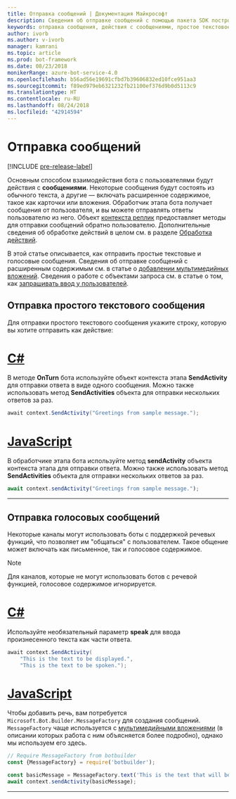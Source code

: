 ```yaml
---
title: Отправка сообщений | Документация Майкрософт
description: Сведения об отправке сообщений с помощью пакета SDK построителя ботов.
keywords: отправка сообщения, действия с сообщениями, простое текстовое сообщение, речь, голосовое сообщение
author: ivorb
ms.author: v-ivorb
manager: kamrani
ms.topic: article
ms.prod: bot-framework
ms.date: 08/23/2018
monikerRange: azure-bot-service-4.0
ms.openlocfilehash: b56ad56e19691cfbd7b39606832ed10fce951aa3
ms.sourcegitcommit: f89ed979eb6321232fb21100ef376d9b0d5113c9
ms.translationtype: HT
ms.contentlocale: ru-RU
ms.lasthandoff: 08/24/2018
ms.locfileid: "42914594"
---
```

# <a name="send-messages"></a>Отправка сообщений

[!INCLUDE [pre-release-label](../includes/pre-release-label.md)]

Основным способом взаимодействия бота с пользователями будут действия с **сообщениями**. Некоторые сообщения будут состоять из обычного текста, а другие — включать расширенное содержимое, такое как карточки или вложения. Обработчик этапа бота получает сообщения от пользователя, и вы можете отправлять ответы пользователю из него. Объект [контекста реплик](bot-builder-concept-activity-processing.md#turn-context) предоставляет методы для отправки сообщений обратно пользователю. Дополнительные сведения об обработке действий в целом см. в разделе [Обработка действий](bot-builder-concept-activity-processing.md).

В этой статье описывается, как отправить простые текстовые и голосовые сообщения. Сведения об отправке сообщений с расширенным содержимым см. в статье о [добавлении мультимедийных вложений](bot-builder-howto-add-media-attachments.md). Сведения о работе с объектами запроса см. в статье о том, как [запрашивать ввод у пользователей](bot-builder-prompts.md).

## <a name="send-a-simple-text-message"></a>Отправка простого текстового сообщения

Для отправки простого текстового сообщения укажите строку, которую вы хотите отправить как действие:

# <a name="ctabcsharp"></a>[C#](#tab/csharp)

В методе **OnTurn** бота используйте объект контекста этапа **SendActivity** для отправки ответа в виде одного сообщения. Можно также использовать метод **SendActivities** объекта для отправки нескольких ответов за раз.

```cs
await context.SendActivity("Greetings from sample message.");
```

# <a name="javascripttabjavascript"></a>[JavaScript](#tab/javascript)

В обработчике этапа бота используйте метод **sendActivity** объекта контекста этапа для отправки ответа. Можно также использовать метод **SendActivities** объекта для отправки нескольких ответов за раз.

```javascript
await context.sendActivity("Greetings from sample message.");
```

---

## <a name="send-a-spoken-message"></a>Отправка голосовых сообщений

Некоторые каналы могут использовать боты с поддержкой речевых функций, что позволяет им "общаться" с пользователем. Такое общение может включать как письменное, так и голосовое содержимое.

> [!NOTE]
> Для каналов, которые не могут использовать ботов с речевой функцией, голосовое содержимое игнорируется.

# <a name="ctabcsharp"></a>[C#](#tab/csharp)

Используйте необязательный параметр **speak** для ввода произнесенного текста как части ответа.

```cs
await context.SendActivity(
    "This is the text to be displayed.",
    "This is the text to be spoken.");
```

# <a name="javascripttabjavascript"></a>[JavaScript](#tab/javascript)

Чтобы добавить речь, вам потребуется `Microsoft.Bot.Builder.MessageFactory` для создания сообщений. `MessageFactory` чаще используется с [мультимедийными вложениями](bot-builder-howto-add-media-attachments.md) (в описании которых работа с ним объясняется более подробно), однако мы используем его здесь.

```javascript
// Require MessageFactory from botbuilder
const {MessageFactory} = require('botbuilder');

const basicMessage = MessageFactory.text('This is the text that will be displayed.', 'This is the text that will be spoken.');
await context.sendActivity(basicMessage);
```

---
